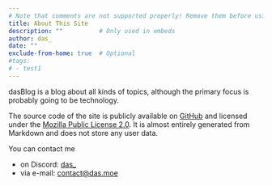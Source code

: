 ```yaml
---
# Note that comments are not supported properly! Remove them before using this
title: About This Site
description: ""          # Only used in embeds
author: das_
date: ""
exclude-from-home: true  # Optional
#tags: 
# - test1
---
```


dasBlog is a blog about all kinds of topics, although the primary focus is probably going to be technology.

The source code of the site is publicly available on [GitHub](https://github.com/dlsf/dasBlog) and licensed under the [Mozilla Public License 2.0](https://github.com/dlsf/dasBlog/blob/main/LICENSE).
It is almost entirely generated from Markdown and does not store any user data.

You can contact me
- on Discord: [das_](https://discordid.netlify.app/?id=450632370354126858)
- via e-mail: [contact@das.moe](mailto:contact@das.moe)
